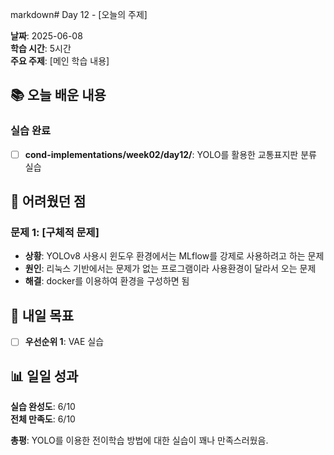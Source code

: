 markdown# Day 12 - [오늘의 주제]

**날짜**: 2025-06-08  
**학습 시간**: 5시간   
**주요 주제**: [메인 학습 내용]  

## 📚 오늘 배운 내용


### 실습 완료
- [ ] **cond-implementations/week02/day12/**: YOLO를 활용한 교통표지판 분류 실습



## 🤔 어려웠던 점

### 문제 1: [구체적 문제]
- **상황**: YOLOv8 사용시 윈도우 환경에서는 MLflow를 강제로 사용하려고 하는 문제
- **원인**: 리눅스 기반에서는 문제가 없는 프로그램이라 사용환경이 달라서 오는 문제
- **해결**: docker를 이용하여 환경을 구성하면 됨


## 🎯 내일 목표

- [ ] **우선순위 1**: VAE 실습



## 📊 일일 성과

**실습 완성도**: 6/10  
**전체 만족도**: 6/10  

**총평**: YOLO를 이용한 전이학습 방법에 대한 실습이 꽤나 만족스러웠음.
